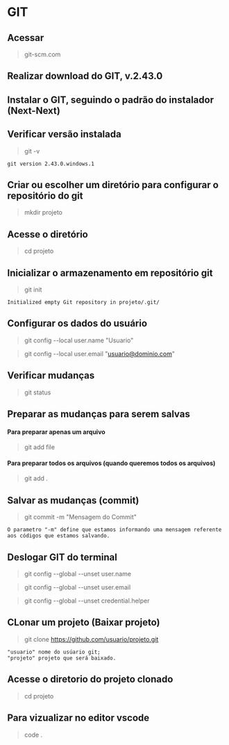 # GIT

## Acessar 
>git-scm.com

## Realizar download do GIT, v.2.43.0

## Instalar o GIT, seguindo o padrão do instalador (Next-Next)

## Verificar versão instalada
> git -v 
>
    git version 2.43.0.windows.1

## Criar ou escolher um diretório para configurar o repositório do git
> mkdir projeto

## Acesse o diretório
> cd projeto

## Inicializar o armazenamento em repositório git
> git init 
>
    Initialized empty Git repository in projeto/.git/

## Configurar os dados do usuário
> git config --local user.name "Usuario"

> git config --local user.email "usuario@dominio.com"

## Verificar mudanças
> git status

## Preparar as mudanças para serem salvas
#### Para preparar apenas um arquivo
> git add file
#### Para preparar todos os arquivos (quando queremos todos os arquivos)
> git add .

## Salvar as mudanças (commit)
> git commit -m "Mensagem do Commit"
>  
    O parametro "-m" define que estamos informando uma mensagem referente aos códigos que estamos salvando.

## Deslogar GIT do terminal
>git config --global --unset user.name

>git config --global --unset user.email

>git config --global --unset credential.helper

## CLonar um projeto (Baixar projeto)
> git clone https://github.com/usuario/projeto.git
>
    "usuario" nome do usúario git;
    "projeto" projeto que será baixado.

## Acesse o diretorio do projeto clonado
> cd projeto

## Para vizualizar no editor vscode
> code .